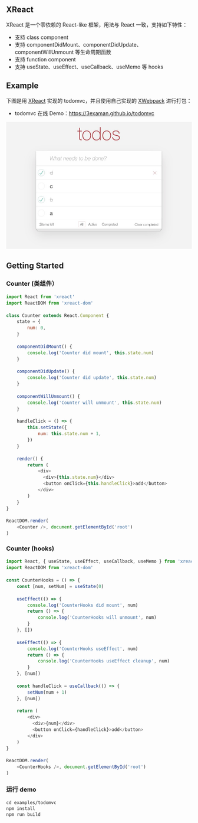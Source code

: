 ## XReact

XReact 是一个零依赖的 React-like 框架，用法与 React 一致，支持如下特性：

* 支持 class component
* 支持 componentDidMount、componentDidUpdate、componentWillUnmount 等生命周期函数
* 支持 function component
* 支持 useState、useEffect、useCallback、useMemo 等 hooks


## Example
下图是用 [XReact](https://github.com/3examan/xreact) 实现的 todomvc，并且使用自己实现的 [XWebpack](https://github.com/3examan/xwebpack) 进行打包：
* todomvc 在线 Demo：https://3examan.github.io/todomvc

![](screenshots/todomvc.jpg)

## Getting Started


### Counter (类组件）
```js
import React from 'xreact'
import ReactDOM from 'xreact-dom'

class Counter extends React.Component {
    state = {
        num: 0,
    }

    componentDidMount() {
        console.log('Counter did mount', this.state.num)
    }

    componentDidUpdate() {
        console.log('Counter did update', this.state.num)
    }

    componentWillUnmount() {
        console.log('Counter will unmount', this.state.num)
    }

    handleClick = () => {
        this.setState({
            num: this.state.num + 1,
        })
    }

    render() {
        return (
            <div>
              <div>{this.state.num}</div>
              <button onClick={this.handleClick}>add</button>
            </div>
        )
    }
}

ReactDOM.render(
    <Counter />, document.getElementById('root')
)

```

### Counter (hooks)
```js
import React, { useState, useEffect, useCallback, useMemo } from 'xreact'
import ReactDOM from 'xreact-dom'

const CounterHooks = () => {
    const [num, setNum] = useState(0)

    useEffect(() => {
        console.log('CounterHooks did mount', num)
        return () => {
            console.log('CounterHooks will unmount', num)
        }
    }, [])

    useEffect(() => {
        console.log('CounterHooks useEffect', num)
        return () => {
            console.log('CounterHooks useEffect cleanup', num)
        }
    }, [num])

    const handleClick = useCallback(() => {
        setNum(num + 1)
    }, [num])

    return (
        <div>
          <div>{num}</div>
          <button onClick={handleClick}>add</button>
        </div>
    )
}

ReactDOM.render(
    <CounterHooks />, document.getElementById('root')
)


```

### 运行 demo
```shell
cd examples/todomvc
npm install
npm run build
```
